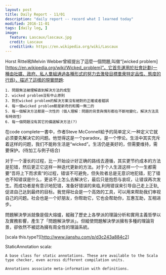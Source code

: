 ```yaml
---
layout: post
title: Daily Report - 11/01
description: "daily report -- record what I learned today"
modified: 2016-11-01
tags: [daily log, ]
image:
  feature: Lascaux/lascaux.jpg
  credit: Lascaux
  creditlink: https://en.wikipedia.org/wiki/Lascaux
---
```


Horst Rittel和Melvin Webber曾經提出了這麼一個問題,叫做“[wicked problem][https://en.wikipedia.org/wiki/Wicked_problem]”。它首先運用於社會計劃(一種由社媒、政府、私人羣組通過各種形式的努力去激發目標羣衆特定品性、態度的行爲)，描述了這樣的現實問題:

	1. 問題無法被理解直到解決方法的成型
	2. wicked problem沒有中止原則
	3. 對於wicked problem的解決方案沒有絕對的正確或者錯誤
	4. 每一個wicked problem都是新奇的和獨一無二的
	5. 每一個解決方法都是一次性的（個人理解：問題的背景與情形都在不斷地變化，解決方法具有時效性）
	6. 每一個問題沒有其它的備選解決方法(?)

在code complete一書中，作者Steve McConnell給予的简单定义:一种定义它就必须要先解决它的问题。他觉得这是一个paradox，是一个悖论。生活中其实充斥着这样的问题，我们不能称生活是“wicked”。生活仍是美好的，但需要维持，需要保护。(待加工与例子结合)

对于一个漫长的过程，比一开始设计好正确的路线去遵循，其实更节约成本的方法是犯错，然后更正它这样一种迭代更新的方法。对于个人生涯这样一个一生都需要“吾将上下而求索“的过程，错误不可避免，但失败者总是无意识地犯错，犯了错也不知错误是什么，更谈不上怎么去解决它，最后只是抱怨与哀叹，让错误再次发生。而成功者是有意识地犯错，准备好错误的来临,利用错误来引导自己走上正轨,促进自己达到最终的目标。我觉得社会是一个高效的工具，可以用来帮助我们审视自己的问题。社会也是一个好朋友，你帮助它，它也会帮助你，互惠互助，互相进步。

問題解決學派就像是個大熔爐，縱融了歷史上各學派的理論分析和實用主義哲學以及實務影響，產生了「問題解決學派」。但縱使問題解決學派擁有多種的理論背景，卻依然不被認為擁有周全性的理論系統。

[scala this.type?][http://www.jianshu.com/p/d3c243a884c2]

StaticAnnotation scala:

	A base class for static annotations. These are available to the Scala type checker, even across different compilation units.

	Annotations associate meta-information with definitions.
